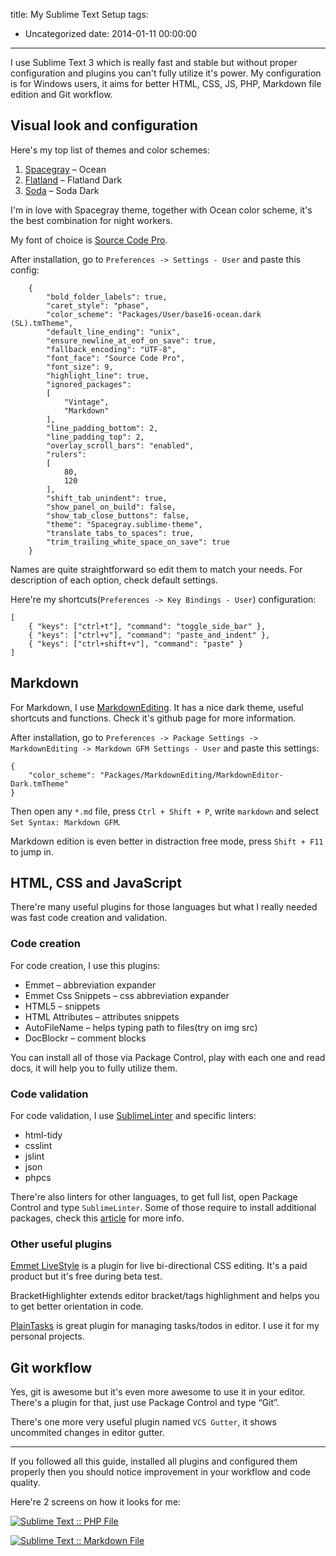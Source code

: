 title: My Sublime Text Setup
tags:
  - Uncategorized
date: 2014-01-11 00:00:00
---

I use Sublime Text 3 which is really fast and stable but without proper configuration and plugins you can't fully utilize it's power. My configuration is for Windows users, it aims for better HTML, CSS, JS, PHP, Markdown file edition and Git workflow.

## Visual look and configuration

Here's my top list of themes and color schemes:

1.  [Spacegray](http://kkga.github.io/spacegray/) &#8211; Ocean
2.  [Flatland](https://github.com/thinkpixellab/flatland) &#8211; Flatland Dark
3.  [Soda](http://buymeasoda.github.io/soda-theme/) &#8211; Soda Dark

I'm in love with Spacegray theme, together with Ocean color scheme, it's the best combination for night workers.

My font of choice is [Source Code Pro](http://sourceforge.net/projects/sourcecodepro.adobe/).

After installation, go to `Preferences -> Settings - User` and paste this config:

```
    {
        "bold_folder_labels": true,
        "caret_style": "phase",
        "color_scheme": "Packages/User/base16-ocean.dark (SL).tmTheme",
        "default_line_ending": "unix",
        "ensure_newline_at_eof_on_save": true,
        "fallback_encoding": "UTF-8",
        "font_face": "Source Code Pro",
        "font_size": 9,
        "highlight_line": true,
        "ignored_packages":
        [
            "Vintage",
            "Markdown"
        ],
        "line_padding_bottom": 2,
        "line_padding_top": 2,
        "overlay_scroll_bars": "enabled",
        "rulers":
        [
            80,
            120
        ],
        "shift_tab_unindent": true,
        "show_panel_on_build": false,
        "show_tab_close_buttons": false,
        "theme": "Spacegray.sublime-theme",
        "translate_tabs_to_spaces": true,
        "trim_trailing_white_space_on_save": true
    }
```

Names are quite straightforward so edit them to match your needs. For description of each option, check default settings.

Here're my shortcuts(`Preferences -> Key Bindings - User`) configuration:

```
[
    { "keys": ["ctrl+t"], "command": "toggle_side_bar" },
    { "keys": ["ctrl+v"], "command": "paste_and_indent" },
    { "keys": ["ctrl+shift+v"], "command": "paste" }
]
```

## Markdown

For Markdown, I use [MarkdownEditing](http://brettterpstra.com/projects/markdownediting). It has a nice dark theme, useful shortcuts and functions. Check it's github page for more information.

After installation, go to `Preferences -> Package Settings -> MarkdownEditing -> Markdown GFM Settings - User` and paste this settings:

```
{
    "color_scheme": "Packages/MarkdownEditing/MarkdownEditor-Dark.tmTheme"
}
```

Then open any `*.md` file, press `Ctrl + Shift + P`, write `markdown` and select `Set Syntax: Markdown GFM`.

Markdown edition is even better in distraction free mode, press `Shift + F11` to jump in.

## HTML, CSS and JavaScript

There're many useful plugins for those languages but what I really needed was fast code creation and validation.

### Code creation

For code creation, I use this plugins:

*   Emmet &#8211; abbreviation expander
*   Emmet Css Snippets &#8211; css abbreviation expander
*   HTML5 &#8211; snippets
*   HTML Attributes &#8211; attributes snippets
*   AutoFileName &#8211; helps typing path to files(try on img src)
*   DocBlockr &#8211; comment blocks

You can install all of those via Package Control, play with each one and read docs, it will help you to fully utilize them.

### Code validation

For code validation, I use [SublimeLinter](http://sublimelinter.readthedocs.org/en/latest/) and specific linters:

*   html-tidy
*   csslint
*   jslint
*   json
*   phpcs

There're also linters for other languages, to get full list, open Package Control and type `SublimeLinter`. Some of those require to install additional packages, check this [article](http://sublimelinter.readthedocs.org/en/latest/installation.html#linter-plugins) for more info.

### Other useful plugins

[Emmet LiveStyle](http://livestyle.emmet.io) is a plugin for live bi-directional CSS editing. It's a paid product but it's free during beta test.

BracketHighlighter extends editor bracket/tags highlighment and helps you to get better orientation in code.

[PlainTasks](https://github.com/aziz/PlainTasks) is great plugin for managing tasks/todos in editor. I use it for my personal projects.

## Git workflow

Yes, git is awesome but it's even more awesome to use it in your editor. There's a plugin for that, just use Package Control and type &#8220;Git&#8221;.

There's one more very useful plugin named `VCS Gutter`, it shows uncommited changes in editor gutter.

* * *

If you followed all this guide, installed all plugins and configured them properly then you should notice improvement in your workflow and code quality.

Here're 2 screens on how it looks for me:

[![Sublime Text :: PHP File](http://i.imgur.com/GFiO5iB.png)](http://i.imgur.com/GFiO5iB.png)

[![Sublime Text :: Markdown File](http://i.imgur.com/ZGpAIFV.png)](http://i.imgur.com/ZGpAIFV.png)